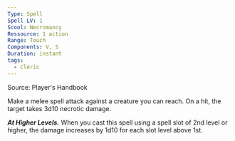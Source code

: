 ```yaml
---
Type: Spell
Spell LV: 1
Scool: Necromancy
Ressource: 1 action
Range: Touch
Components: V, S
Duration: instant
tags:
  - Cleric
---
```

Source: Player's Handbook

Make a melee spell attack against a creature you can reach. On a hit, the target takes 3d10 necrotic damage.

**_At Higher Levels._** When you cast this spell using a spell slot of 2nd level or higher, the damage increases by 1d10 for each slot level above 1st.